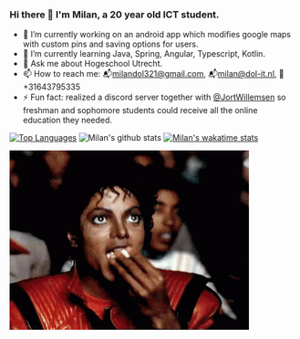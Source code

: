 ### Hi there 👋 I'm Milan, a 20 year old ICT student.

- 🔭 I’m currently working on an android app which modifies google maps with custom pins and saving options for users.
- 🌱 I’m currently learning Java, Spring, Angular, Typescript, Kotlin.
- 💬 Ask me about Hogeschool Utrecht.
- 📫 How to reach me: 📬milandol321@gmail.com, 📬milan@dol-it.nl, 📱+31643795335 
- ⚡ Fun fact: realized a discord server together with [@JortWillemsen](https://github.com/JortWillemsen) so freshman and sophomore students could receive all the online education they needed.

[![Top Languages](https://github-readme-stats.vercel.app/api/top-langs/?username=JustMilan)](https://github.com/anuraghazra/github-readme-stats)
![Milan's github stats](https://github-readme-stats.vercel.app/api?username=JustMilan&show_icons=true&count_private=true)
[![Milan's wakatime stats](https://github-readme-stats.vercel.app/api/wakatime?username=JustMilan)](https://github.com/anuraghazra/github-readme-stats)


![image](https://github.com/JustMilan/JustMilan/blob/master/tenor.gif)

